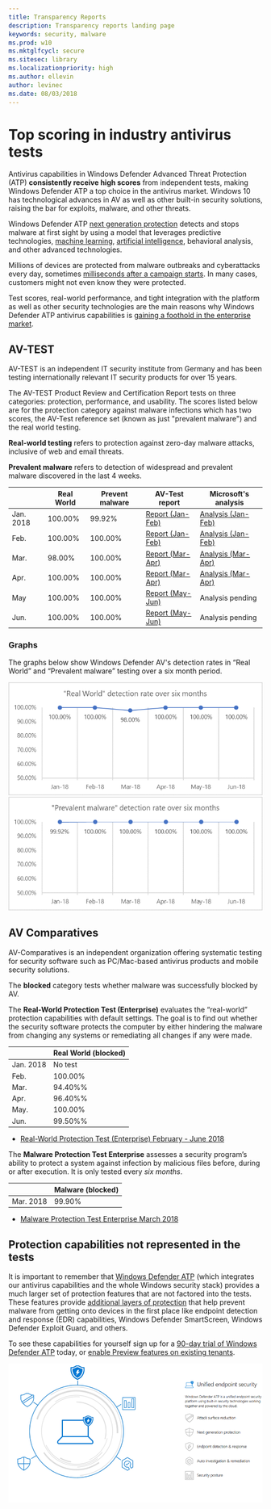 ```yaml
---
title: Transparency Reports
description: Transparency reports landing page
keywords: security, malware
ms.prod: w10
ms.mktglfcycl: secure
ms.sitesec: library
ms.localizationpriority: high
ms.author: ellevin
author: levinec
ms.date: 08/03/2018
---
```


# Top scoring in industry antivirus tests

Antivirus capabilities in Windows Defender Advanced Threat Protection (ATP) **consistently receive high scores** from independent tests, making Windows Defender ATP a top choice in the antivirus market. Windows 10 has technological advances in AV as well as other built-in security solutions, raising the bar for exploits, malware, and other threats.

Windows Defender ATP [next generation protection](https://www.youtube.com/watch?v=Xy3MOxkX_o4) detects and stops malware at first sight by using a model that leverages predictive technologies, [machine learning](https://cloudblogs.microsoft.com/microsoftsecure/2018/06/07/machine-learning-vs-social-engineering/), [artificial intelligence](https://cloudblogs.microsoft.com/microsoftsecure/2018/02/14/how-artificial-intelligence-stopped-an-emotet-outbreak/), behavioral analysis, and other advanced technologies.

Millions of devices are protected from malware outbreaks and cyberattacks every day, sometimes [milliseconds after a campaign starts](https://cloudblogs.microsoft.com/microsoftsecure/2018/03/07/behavior-monitoring-combined-with-machine-learning-spoils-a-massive-dofoil-coin-mining-campaign/). In many cases, customers might not even know they were protected.

Test scores, real-world performance, and tight integration with the platform as well as other security technologies are the main reasons why Windows Defender ATP antivirus capabilities is [gaining a foothold in the enterprise market](https://docs.microsoft.com/windows/threat-protection/windows-defender-antivirus/windows-defender-antivirus-in-windows-10). 



## AV-TEST

AV-TEST is an independent IT security institute from Germany and has been testing internationally relevant IT security products for over 15 years.

The AV-TEST Product Review and Certification Report tests on three categories: protection, performance, and usability. The scores listed below are for the protection category against malware infections which has two scores, the AV-Test reference set (known as just "prevalent malware") and the real world testing.

**Real-world testing** refers to protection against zero-day malware attacks, inclusive of web and email threats.

**Prevalent malware** refers to detection of widespread and prevalent malware discovered in the last 4 weeks.

||Real World | Prevent malware | AV-Test report| Microsoft's analysis|
|---|---|---|---|---| 
|Jan. 2018| 100.00%| 99.92%| [Report (Jan-Feb)](https://www.av-test.org/en/antivirus/home-windows/windows-7/february-2018/kaspersky-lab-internet-security-18.0-180557/)| [Analysis (Jan-Feb)](https://query.prod.cms.rt.microsoft.com/cms/api/am/binary/RE27O5A?ocid=cx-blog-mmpc)|
|Feb. | 100.00% | 100.00%|[Report (Jan-Feb)](https://www.av-test.org/en/antivirus/home-windows/windows-7/february-2018/kaspersky-lab-internet-security-18.0-180557/)| [Analysis (Jan-Feb)](https://query.prod.cms.rt.microsoft.com/cms/api/am/binary/RE27O5A?ocid=cx-blog-mmpc)|
Mar. |98.00%| 100.00%|[Report (Mar-Apr)](https://www.av-test.org/en/antivirus/business-windows-client/windows-10/april-2018/microsoft-windows-defender-antivirus-4.12-181574/)|[Analysis (Mar-Apr)](https://query.prod.cms.rt.microsoft.com/cms/api/am/binary/RE2ouJA)|
Apr.|100.00%| 100.00%|[Report (Mar-Apr)](https://www.av-test.org/en/antivirus/business-windows-client/windows-10/april-2018/microsoft-windows-defender-antivirus-4.12-181574/)|[Analysis (Mar-Apr)](https://query.prod.cms.rt.microsoft.com/cms/api/am/binary/RE2ouJA)| 
May|100.00%| 100.00%| [Report (May-Jun)](https://www.av-test.org/en/antivirus/business-windows-client/windows-10/june-2018/microsoft-windows-defender-antivirus-4.12-182374/)|Analysis pending|
Jun.|100.00%| 100.00%| [Report (May-Jun)](https://www.av-test.org/en/antivirus/business-windows-client/windows-10/june-2018/microsoft-windows-defender-antivirus-4.12-182374/)|Analysis pending|


### Graphs

The graphs below show Windows Defender AV's detection rates in “Real World” and “Prevalent malware” testing over a six month period.

![Real World](./images/RealWorld0818.png)
![Prevalent Malware](./images/PrevalentMalware0818.png)

## AV Comparatives

AV-Comparatives is an independent organization offering systematic testing for security software such as PC/Mac-based antivirus products and mobile security solutions.

The **blocked** category tests whether malware was successfully blocked by AV.

The  **Real-World Protection Test (Enterprise)** evaluates the “real-world” protection capabilities with default settings. The goal is to find out whether the security software protects the computer by either hindering the malware from changing any systems or remediating all changes if any were made.

|| Real World (blocked)|
|---|---|
|Jan. 2018| No test|
|Feb.| 100.00%|
|Mar.| 94.40%%|
|Apr.| 96.40%%|
|May.| 100.00%|
|Jun.| 99.50%%|

* [Real-World Protection Test (Enterprise) February - June 2018](https://www.av-comparatives.org/tests/real-world-protection-test-february-june-2018/)

The **Malware Protection Test Enterprise** assesses a security program’s ability to protect a system against infection by malicious files before, during or after execution. It is only tested every *six months*.


||Malware (blocked)|
|---|---|
|Mar. 2018| 99.90%|

* [Malware Protection Test Enterprise March 2018](https://www.av-comparatives.org/tests/malware-protection-test-enterprise-march-2018-testresult/)

## Protection capabilities not represented in the tests

It is important to remember that [Windows Defender ATP](https://www.microsoft.com/en-us/WindowsForBusiness/windows-atp?ocid=cx-blog-mmpc) (which integrates our antivirus capabilities and the whole Windows security stack) provides a much larger set of protection features that are not factored into the tests. These features provide [additional layers of protection](https://cloudblogs.microsoft.com/microsoftsecure/2017/12/11/detonating-a-bad-rabbit-windows-defender-antivirus-and-layered-machine-learning-defenses/) that help prevent malware from getting onto devices in the first place  like endpoint detection and response (EDR) capabilities, Windows Defender SmartScreen, Windows Defender Exploit Guard, and others.

 To see these capabilities for yourself sign up for a [90-day trial of Windows Defender ATP](https://www.microsoft.com/windowsforbusiness/windows-atp?ocid=cx-blog-mmpc) today, or [enable Preview features on existing tenants](https://docs.microsoft.com/windows/security/threat-protection/windows-defender-atp/preview-settings-windows-defender-advanced-threat-protection).

![ATP](./images/wdatp-pillars2.png)
